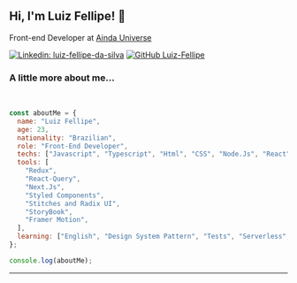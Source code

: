 <h2> Hi, I'm Luiz Fellipe! 👋

</h2>

<p>
Front-end Developer at <a href="https://aindauniverse.com/">Ainda Universe</a>
</p>



[![Linkedin: luiz-fellipe-da-silva](https://img.shields.io/badge/LinkedIn-0077B5?style=for-the-badge&logo=linkedin&logoColor=white)](https://www.linkedin.com/in/luiz-fellipe-da-silva-a5936b19a/)
[![GitHub Luiz-Fellipe](https://img.shields.io/badge/GitHub-100000?style=for-the-badge&logo=github&logoColor=white)](https://github.com/Luiz-Fellipe)

### A little more about me...

<br>

```javascript
const aboutMe = {
  name: "Luiz Fellipe",
  age: 23,
  nationality: "Brazilian",
  role: "Front-End Developer",
  techs: ["Javascript", "Typescript", "Html", "CSS", "Node.Js", "React"],
  tools: [
    "Redux",
    "React-Query",
    "Next.Js",
    "Styled Components",
    "Stitches and Radix UI",
    "StoryBook",
    "Framer Motion",
  ],
  learning: ["English", "Design System Pattern", "Tests", "Serverless", "AWS"],
};

console.log(aboutMe);
```

---
